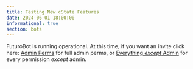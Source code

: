 ```yaml
---
title: Testing New cState Features
date: 2024-06-01 18:00:00
informational: true
section: bots
---
```


FuturoBot is running operational. At this time, if you want an invite click here: [Admin Perms](<https://discord.com/oauth2/authorize?client_id=1230169850446479370&scope=bot+applications.commands&permissions=8>) for full admin perms, or [Everything *except* Admin](<https://discord.com/oauth2/authorize?client_id=1230169850446479370&scope=bot+applications.commands&permissions=633318697598967>) for every permission *except* admin. 
